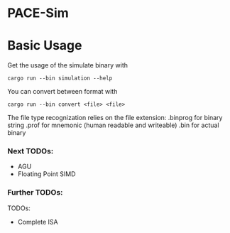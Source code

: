 # PACE-Sim

# Basic Usage
Get the usage of the simulate binary with
```
cargo run --bin simulation --help
```

You can convert between format with
```
cargo run --bin convert <file> <file>
```
The file type recognization relies on the file extension:
.binprog for binary string
.prof for mnemonic (human readable and writeable)
.bin for actual binary

### Next TODOs:
- AGU
- Floating Point SIMD

### Further TODOs:
TODOs:
- Complete ISA
